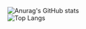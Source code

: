 
![Anurag's GitHub stats](https://github-readme-stats.vercel.app/api?username=kyseul513&show_icons=true&theme=vue)<br>
![Top Langs](https://github-readme-stats.vercel.app/api/top-langs/?username=kyseul513&layout=Demo&theme=vue)





<!--
**kyseul513/kyseul513** is a ✨ _special_ ✨ repository because its `README.md` (this file) appears on your GitHub profile.

Here are some ideas to get you started:

- 🔭 I’m currently working on ...
- 🌱 I’m currently learning ...
- 👯 I’m looking to collaborate on ...
- 🤔 I’m looking for help with ...
- 💬 Ask me about ...
- 📫 How to reach me: ...
- 😄 Pronouns: ...
- ⚡ Fun fact: ...
-->
